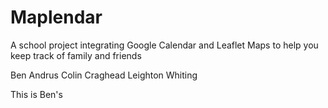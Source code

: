 Maplendar
=========

A school project integrating Google Calendar and Leaflet Maps to help you keep track of family and friends

Ben Andrus
Colin Craghead
Leighton Whiting

This is Ben's